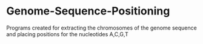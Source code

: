 # Genome-Sequence-Positioning
Programs created for extracting the chromosomes of the genome sequence and placing positions for the nucleotides A,C,G,T
